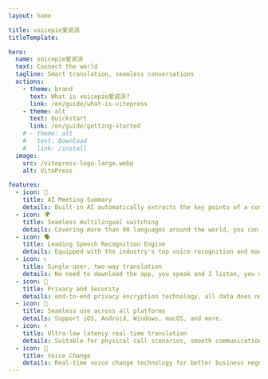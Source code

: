 ```yaml
---
layout: home

title: voicepie爱说派
titleTemplate:

hero:
  name: voicepie爱说派
  text: Connect the world
  tagline: Smart translation, seamless conversations
  actions:
    - theme: brand
      text: What is voicepie爱说派?
      link: /en/guide/what-is-vitepress
    - theme: alt
      text: Quickstart
      link: /en/guide/getting-started
    # - theme: alt
    #   text: Download
    #   link: /install
  image:
    src: /vitepress-logo-large.webp
    alt: VitePress

features:
  - icon: 📝
    title: AI Meeting Summary
    details: Built-in AI automatically extracts the key points of a conversation and generates a concise summary of the call.
  - icon: 🌍
    title: Seamless multilingual switching
    details: Covering more than 90 languages around the world, you can switch between languages at any time when you are out and about, making communication zero obstacle.
  - icon: 🗣️
    title: Leading Speech Recognition Engine
    details: Equipped with the industry's top voice recognition and machine translation technology, the translation is smooth and accurate.
  - icon: 📞
    title: Single-user, two-way translation
    details: No need to download the app, you speak and I listen, you understand when he speaks.
  - icon: 🔐
    title: Privacy and Security
    details: end-to-end privacy encryption technology, all data does not leave the device, completely local operation
  - icon: 📱
    title: Seamless use across all platforms
    details: Support iOS, Android, Windows, macOS, and more.
  - icon: ⚡️
    title: Ultra-low latency real-time translation
    details: Suitable for physical call scenarios, smooth communication with zero waiting time
  - icon: 🎤
    title: Voice Change
    details: Real-time voice change technology for better business negotiations
---
```

